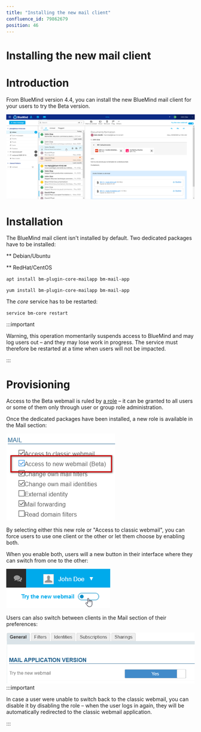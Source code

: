 ```yaml
---
title: "Installing the new mail client"
confluence_id: 79862679
position: 46
---
```

# Installing the new mail client


# Introduction

From BlueMind version 4.4, you can install the new BlueMind mail client for your users to try the Beta version.

![](../attachments/79862679/79862680.png)


# Installation

The BlueMind mail client isn't installed by default. Two dedicated packages have to be installed:


**
Debian/Ubuntu


**
RedHat/CentOS


```
apt install bm-plugin-core-mailapp bm-mail-app
```


```
yum install bm-plugin-core-mailapp bm-mail-app
```


The *core* service has to be restarted:


```
service bm-core restart
```

:::important

Warning, this operation momentarily suspends access to BlueMind and may log users out – and they may lose work in progress. The service must therefore be restarted at a time when users will not be impacted.

:::

# Provisioning

Access to the Beta webmail is ruled by [a role](/Guide_de_l_administrateur/Gestion_des_entités/Utilisateurs/Les_rôles_droits_d_accès_et_d_administration/) – it can be granted to all users or some of them only through user or group role administration.

Once the dedicated packages have been installed, a new role is available in the Mail section:

![](../attachments/79862679/79862686.png)

By selecting either this new role or "Access to classic webmail", you can force users to use one client or the other or let them choose by enabling both.

When you enable both, users will a new button in their interface where they can switch from one to the other:

![](../attachments/79862679/79862683.png)

Users can also switch between clients in the Mail section of their preferences:

![](../attachments/79862679/79862682.png)
:::important

In case a user were unable to switch back to the classic webmail, you can disable it by disabling the role – when the user logs in again, they will be automatically redirected to the classic webmail application.

:::


